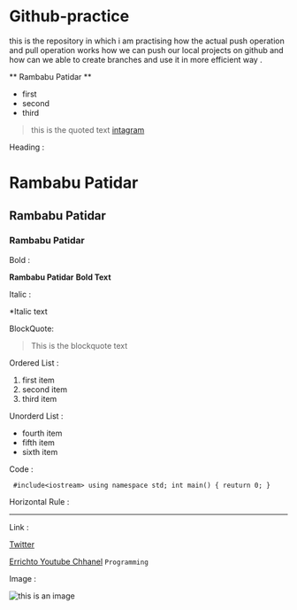 # Github-practice
this is the repository in which i am practising how the actual push operation and pull operation works 
how we can push our local projects on github and how can we able to create branches and use it in more efficient way .

** Rambabu Patidar ** 
- first 
- second
- third
> this is the quoted text
[intagram](www.instagram.com/rambabupatidar_)


Heading :

# Rambabu Patidar
## Rambabu Patidar
### Rambabu Patidar


Bold :

**Rambabu Patidar**
**Bold Text**

Italic : 

*Italic text 

BlockQuote:

> This is the blockquote text

Ordered List :

1. first item 
2. second item 
3. third item

Unorderd List :

- fourth item 
- fifth item
- sixth item

Code :

` #include<iostream>
using namespace std;
int main() {
reuturn 0;
}`

Horizontal Rule :

--- 

Link :

[Twitter ](https://www.twitter.com/rambabupatidar)

[Errichto Youtube Chhanel](https://www.youtube.com/channel/UCBr_Fu6q9iHYQCh13jmpbrg) `Programming`

Image :

![this is an image ](image.jpg)




